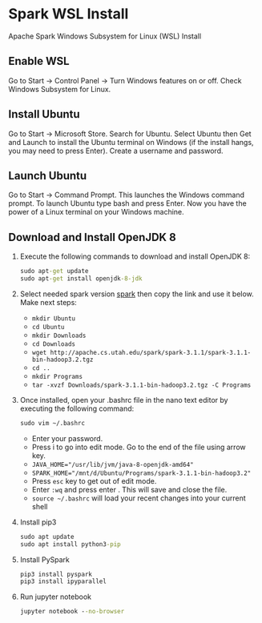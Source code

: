 # Spark WSL Install

Apache Spark Windows Subsystem for Linux (WSL) Install

## Enable WSL

Go to Start → Control Panel → Turn Windows features on or off. Check Windows Subsystem for Linux.

## Install Ubuntu

Go to Start → Microsoft Store. Search for Ubuntu. Select Ubuntu then Get and Launch to install the Ubuntu terminal on Windows (if the install hangs, you may need to press Enter). Create a username and password.

## Launch Ubuntu

Go to Start → Command Prompt. This launches the Windows command prompt. To launch Ubuntu type bash and press Enter. Now you have the power of a Linux terminal on your Windows machine.

## Download and Install OpenJDK 8

1. Execute the following commands to download and install OpenJDK 8:

    ```cmd
    sudo apt-get update
    sudo apt-get install openjdk-8-jdk
    ```

2. Select needed spark version [spark](https://spark.apache.org/downloads.html) then copy the link and use it below. Make next steps:
    - `mkdir Ubuntu`
    - `cd Ubuntu`
    - `mkdir Downloads`
    - `cd Downloads`
    - `wget http://apache.cs.utah.edu/spark/spark-3.1.1/spark-3.1.1-bin-hadoop3.2.tgz`
    - `cd ..`
    - `mkdir Programs`
    - `tar -xvzf Downloads/spark-3.1.1-bin-hadoop3.2.tgz -C Programs`

3. Once installed, open your .bashrc file in the nano text editor by executing the following command:

    ```cmd
    sudo vim ~/.bashrc
    ```

    - Enter your password.
    - Press i to go into edit mode. Go to the end of the file using arrow key.
    - `JAVA_HOME="/usr/lib/jvm/java-8-openjdk-amd64"`
    - `SPARK_HOME="/mnt/d/Ubuntu/Programs/spark-3.1.1-bin-hadoop3.2"`
    - Press `esc` key to get out of edit mode.
    - Enter `:wq` and press enter . This will save and close the file.
    - `source ~/.bashrc` will load your recent changes into your current shell

4. Install pip3
   
    ```cmd
    sudo apt update
    sudo apt install python3-pip
    ```

5. Install PySpark

    ```cmd
    pip3 install pyspark
    pip3 install ipyparallel
    ```
    
6. Run jupyter notebook

    ```cmd
    jupyter notebook --no-browser
    ```
